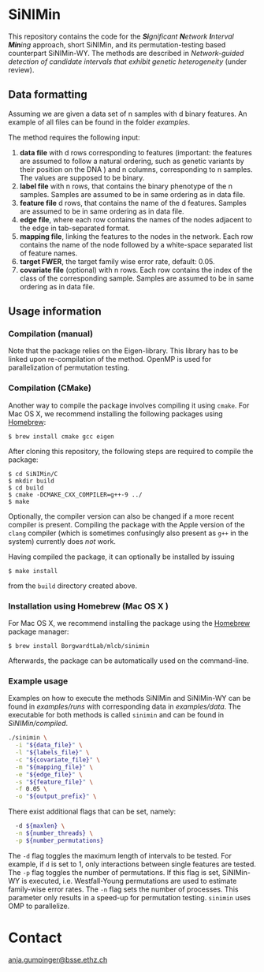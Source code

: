# SiNIMin

This repository contains the code for the _<b>Si</b>gnificant <b>N</b>etwork <b>I</b>nterval <b>Min</b>ing_ approach, short SiNIMin, and its permutation-testing based counterpart SiNIMin-WY. The methods are described in _Network-guided detection of candidate intervals that exhibit genetic heterogeneity_ (under review).


## Data formatting

Assuming we are given a data set of n samples with d binary features. An example of all files can be found in the folder _examples_.

The method requires the following input:
  1. __data file__ with d rows corresponding to features (important: the features are assumed to follow a natural ordering, such as genetic variants by their position on the DNA ) and n columns, corresponding to n samples. The values are supposed to be binary.
  2. __label file__ with n rows, that contains the binary phenotype of the n samples. Samples are assumed to be in same ordering as in data file.
  3. __feature file__ d rows, that contains the name of the d features. Samples are assumed to be in same ordering as in data file.
  4.  __edge file__, where each row contains the names of the nodes adjacent to the edge in tab-separated format.
  5. __mapping file__, linking the features to the nodes in the network. Each row contains the name of the node followed by a white-space separated list of feature names.
  6. __target FWER__, the target family wise error rate, default: 0.05.
  7. __covariate file__ (optional) with n rows. Each row contains the index of the class of the corresponding sample. Samples are assumed to be in same ordering as in data file.
  
  

## Usage information

### Compilation (manual)

Note that the package relies on the Eigen-library. This library has to be linked upon re-compilation of the method.
OpenMP is used for parallelization of permutation testing.

### Compilation (CMake)

Another way to compile the package involves compiling it using `cmake`.
For Mac OS X, we recommend installing the following packages using
[Homebrew](https://brew.sh):

    $ brew install cmake gcc eigen

After cloning this repository, the following steps are required to
compile the package:

    $ cd SiNIMin/C
    $ mkdir build
    $ cd build
    $ cmake -DCMAKE_CXX_COMPILER=g++-9 ../
    $ make

Optionally, the compiler version can also be changed if a more recent
compiler is present. Compiling the package with the Apple version of the
`clang` compiler (which is sometimes confusingly also present as `g++`
in the system) currently does *not* work.

Having compiled the package, it can optionally be installed by issuing

    $ make install

from the `build` directory created above.

### Installation using Homebrew (Mac OS X )

For Mac OS X, we recommend installing the package using the [Homebrew](https://brew.sh)
package manager:

    $ brew install BorgwardtLab/mlcb/sinimin

Afterwards, the package can be automatically used on the command-line.

### Example usage

Examples on how to execute the methods SiNIMin and SiNIMin-WY can be found in _examples/runs_ with corresponding data in _examples/data_.
The executable for both methods is called `sinimin` and can be found in _SiNIMin/compiled_.

```bash
./sinimin \
  -i "${data_file}" \
  -l "${labels_file}" \
  -c "${covariate_file}" \
  -m "${mapping_file}" \
  -e "${edge_file}" \
  -s "${feature_file}" \
  -f 0.05 \
  -o "${output_prefix}" \
 ```
There exist additional flags that can be set, namely:
```bash
  -d ${maxlen} \
  -n ${number_threads} \
  -p ${number_permutations} 
```

The `-d` flag toggles the maximum length of intervals to be tested. For example, if `d` is set to 1, only interactions between single features are tested.
The `-p` flag toggles the number of permutations. If this flag is set, SiNIMin-WY is executed, i.e. Westfall-Young permutations are used to estimate family-wise error rates.
The `-n` flag sets the number of processes. This parameter only results in a speed-up for permutation testing. `sinimin` uses OMP to parallelize.

# Contact
anja.gumpinger@bsse.ethz.ch
